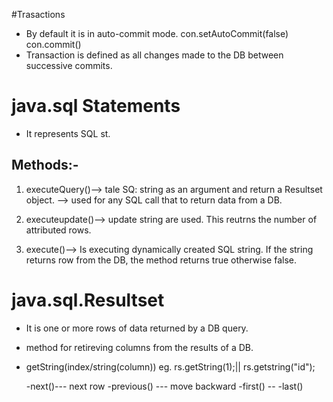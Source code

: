 #Trasactions

- By default it is in auto-commit mode.
    con.setAutoCommit(false)
    con.commit()
- Transaction is defined as all changes made to the DB between successive commits.


# java.sql Statements

- It represents SQL st.

## Methods:-

1. executeQuery()--> tale SQ: string as an argument and return a Resultset object.
                 --> used for any SQL call that to return data from a DB.
2. executeupdate()--> update string are used. This reutrns the number of attributed rows.

3. execute()--> Is executing dynamically created SQL string. If the string returns row from the DB, the method returns true otherwise false.


# java.sql.Resultset
- It is one or more rows of data returned by a DB query.
- method for retireving columns from the results of a DB.
- getString(index/string(column))
    eg. 
        rs.getString(1);|| rs.getstring("id");
        
    -next()--- next row
    -previous() --- move backward
    -first() --
    -last()